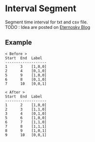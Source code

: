 # Interval Segment

Segment time interval for txt and csv file.  
TODO : Idea are posted on [Eternosky Blog](https://blog.eternosky.com)

## Example  

```{}
< Before >
Start  End  Label
-------------------
1      3    [1,0,0]
2      4    [0,1,0]
5      9    [1,0,0]
6      8    [0,1,0]
7      10   [0,0,1]

< After >
Start  End  Label
-------------------
1      2    [1,0,0]
2      3    [1,1,0]
3      4    [0,1,0]
5      6    [1,0,0]
6      7    [1,1,0]
7      8    [1,1,1]
8      9    [1,0,1]
9      10   [0,0,1]
```
